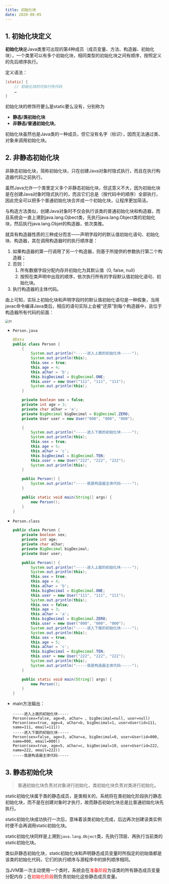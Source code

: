 ```yaml
---
title: 初始化块
date: 2020-08-05
---
```


## 1. 初始化块定义

**初始化块**是Java类里可出现的第4种成员（成员变量、方法、构造器、初始化块），一个类里可以有多个初始化块，相同类型的初始化块之间有顺序，按照定义的先后顺序执行。

定义语法：

```java
[static] {
    // 初始化块的可执行性代码
    …
}
```

初始化块的修饰符要么是static要么没有，分别称为

- **静态/类初始化块**
- **非静态/普通初始化块**。

初始化块虽然也是Java类的一种成员，但它没有名字（标识），因而无法通过类、对象来调用初始化块。

## 2. 非静态初始化块

非静态初始化块，简称初始化块，只在创建Java对象时隐式执行，而且在执行构造器代码之前执行。

虽然Java允许一个类里定义多个非静态初始化块，但这意义不大，因为初始化块是在创建Java对象时隐式执行的，而且它们总是（按代码中的顺序）全部执行，因此完全可以把多个普通初始化块合并成一个初始化块，让程序更加简洁。

与构造方法类似，创建Java对象时不仅会执行该类的普通初始化块和构造器，而且系统会一直上溯到java.lang.Ojbect类，先执行java.lang.Object类的初始化块，然后执行java.lang.Objet的构造器，依次类推。

就具有构造器性质的三种成分而言——声明字段时的默认值初始化语句、初始化块、构造器，其在调用构造器时的执行顺序是：

1. 如果构造器的第一行调用了另一个构造器，则基于所提供的参数执行第二个构造器；
2. 否则：
    1. 所有数据字段分配内存并初始化为其默认值（0, false, null）
    2. 按照在类声明中出现的顺序，依次执行所有的字段默认值初始化语句、初始化块。
3. 执行构造器的主体代码。

由上可知，实际上初始化块和声明字段时的默认值初始化语句是一种假象，当用javac命令编译Java类后，相应的语句实际上会被“还原”到每个构造器中，且位于构造器所有代码的前面：

<img src="https://chua-n.gitee.io/figure-bed/notebook/Java/31.png" alt="31" style="zoom:67%;" />

- `Person.java`

    ```java
    @Data
    public class Person {
        {
            System.out.println("-----进入上面的初始化块-----");
            System.out.println(this);
            this.sex = true;
            this.age = 4;
            this.aChar = 'b';
            this.bigDecimal = BigDecimal.ONE;
            this.user = new User("111", "111", "111");
            System.out.println(this);
        }
    
        private boolean sex = false;
        private int age = 3;
        private char aChar = 'a';
        private BigDecimal bigDecimal = BigDecimal.ZERO;
        private User user = new User("000", "000", "000");
    
        {
            System.out.println("-----进入下面的初始化块-----");
            System.out.println(this);
            this.sex = true;
            this.age = 5;
            this.aChar = 'c';
            this.bigDecimal = BigDecimal.TEN;
            this.user = new User("222", "222", "222");
            System.out.println(this);
        }
    
        public Person() {
            System.out.println("-----我是构造器主体代码-----");
        }
    
        public static void main(String[] args) {
            new Person();
        }
    }
    ```

- `Person.class`

    ```java
    public class Person {
        private boolean sex;
        private int age;
        private char aChar;
        private BigDecimal bigDecimal;
        private User user;
    
        public Person() {
            System.out.println("-----进入上面的初始化块-----");
            System.out.println(this);
            this.sex = true;
            this.age = 4;
            this.aChar = 'b';
            this.bigDecimal = BigDecimal.ONE;
            this.user = new User("111", "111", "111");
            System.out.println(this);
            this.sex = false;
            this.age = 3;
            this.aChar = 'a';
            this.bigDecimal = BigDecimal.ZERO;
            this.user = new User("000", "000", "000");
            System.out.println("-----进入下面的初始化块-----");
            System.out.println(this);
            this.sex = true;
            this.age = 5;
            this.aChar = 'c';
            this.bigDecimal = BigDecimal.TEN;
            this.user = new User("222", "222", "222");
            System.out.println(this);
            System.out.println("-----我是构造器主体代码-----");
        }
    
        public static void main(String[] args) {
            new Person();
        }
    }
    ```

- main方法输出：

    ```text
    -----进入上面的初始化块-----
    Person(sex=false, age=0, aChar= , bigDecimal=null, user=null)
    Person(sex=true, age=4, aChar=b, bigDecimal=1, user=User(id=111, name=111, email=111))
    -----进入下面的初始化块-----
    Person(sex=false, age=3, aChar=a, bigDecimal=0, user=User(id=000, name=000, email=000))
    Person(sex=true, age=5, aChar=c, bigDecimal=10, user=User(id=222, name=222, email=222))
    -----我是构造器主体代码-----
    ```

## 3. 静态初始化块

> 普通初始化块负责对对象进行初始化，类初始化块负责对类进行初始化。

static初始化块属于类的静态成员，是类相关的，系统将在类初始化阶段执行静态初始化块，而不是在创建对象时才执行，故而静态初始化块总是比普通初始化块先执行。

static初始化块成功执行一次后，意味着该类初始化完成，后边再次创建该类实例时便不会再调用static初始化块。

static初始化块同样是上溯到`java.lang.Object`类，先执行顶层、再执行当前类的static初始化块。

类似非静态初始化块，static初始化块和声明静态成员变量时所指定的初始值都是该类的初始化代码，它们的执行顺序与源程序中的排列顺序相同。

当JVM第一次主动使用一个类时，系统会在<font color="red">准备阶段</font>为该类的所有静态成员变量分配内存；在<font color="red">初始化阶段</font>则负责初始化这些静态成员变量。

